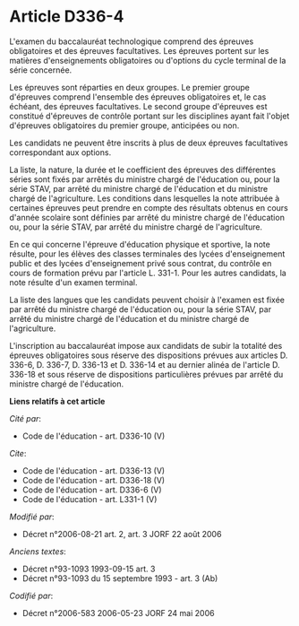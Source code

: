 # Article D336-4

L'examen du baccalauréat technologique comprend des épreuves obligatoires et des épreuves facultatives. Les épreuves portent
sur les matières d'enseignements obligatoires ou d'options du cycle terminal de la série concernée. 

Les épreuves sont réparties en deux groupes. Le premier groupe d'épreuves comprend l'ensemble des épreuves obligatoires et,
le cas échéant, des épreuves facultatives. Le second groupe d'épreuves est constitué d'épreuves de contrôle portant sur les
disciplines ayant fait l'objet d'épreuves obligatoires du premier groupe, anticipées ou non. 

Les candidats ne peuvent être inscrits à plus de deux épreuves facultatives correspondant aux options. 

La liste, la nature, la durée et le coefficient des épreuves des différentes séries sont fixés par arrêtés du ministre chargé
de l'éducation ou, pour la série STAV, par arrêté du ministre chargé de l'éducation et du ministre chargé de l'agriculture.
Les conditions dans lesquelles la note attribuée à certaines épreuves peut prendre en compte des résultats obtenus en cours
d'année scolaire sont définies par arrêté du ministre chargé de l'éducation ou, pour la série STAV, par arrêté du ministre
chargé de l'agriculture. 

En ce qui concerne l'épreuve d'éducation physique et sportive, la note résulte, pour les élèves des classes terminales des
lycées d'enseignement public et des lycées d'enseignement privé sous contrat, du contrôle en cours de formation prévu par
l'article L. 331-1. Pour les autres candidats, la note résulte d'un examen terminal. 

La liste des langues que les candidats peuvent choisir à l'examen est fixée par arrêté du ministre chargé de l'éducation ou,
pour la série STAV, par arrêté du ministre chargé de l'éducation et du ministre chargé de l'agriculture. 

L'inscription au baccalauréat impose aux candidats de subir la totalité des épreuves obligatoires sous réserve des
dispositions prévues aux articles D. 336-6, D. 336-7, D. 336-13 et D. 336-14 et au dernier alinéa de l'article D. 336-18 et
sous réserve de dispositions particulières prévues par arrêté du ministre chargé de l'éducation.

**Liens relatifs à cet article**

_Cité par_:

  - Code de l'éducation - art. D336-10 (V)

_Cite_:

  - Code de l'éducation - art. D336-13 (V)
  - Code de l'éducation - art. D336-18 (V)
  - Code de l'éducation - art. D336-6 (V)
  - Code de l'éducation - art. L331-1 (V)

_Modifié par_:

  - Décret n°2006-08-21 art. 2, art. 3 JORF 22 août 2006

_Anciens textes_:

  - Décret n°93-1093 1993-09-15 art. 3
  - Décret n°93-1093 du 15 septembre 1993 - art. 3 (Ab)

_Codifié par_:

  - Décret n°2006-583 2006-05-23 JORF 24 mai 2006

